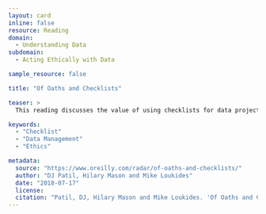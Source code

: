 ```yaml
---
layout: card
inline: false
resource: Reading
domain:
  - Understanding Data
subdomain:
  - Acting Ethically with Data

sample_resource: false

title: "Of Oaths and Checklists"

teaser: >
  This reading discusses the value of using checklists for data projects and offers a checklist with 13 valuable questions to ask by people working on them.

keywords:
  - "Checklist"
  - "Data Management"
  - "Ethics"

metadata:
  source: "https://www.oreilly.com/radar/of-oaths-and-checklists/"
  author: "DJ Patil, Hilary Mason and Mike Loukides"
  date: "2018-07-17"
  license: 
  citation: "Patil, DJ, Hilary Mason and Mike Loukides. 'Of Oaths and Checklists.' Data.org. 17 July 2018. https://www.oreilly.com/radar/of-oaths-and-checklists/. 26 July 2024. Accessed on 15 July 2024."
---
```

